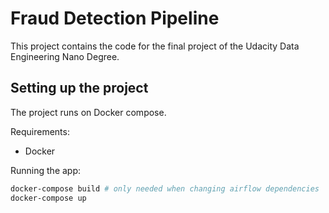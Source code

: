 # Fraud Detection Pipeline

This project contains the code for the final project of the Udacity Data Engineering Nano Degree.

## Setting up the project

The project runs on Docker compose.

Requirements:

- Docker

Running the app:

```bash
docker-compose build # only needed when changing airflow dependencies
docker-compose up
``` 

